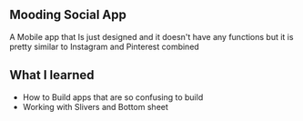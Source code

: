 ## Mooding Social App
A Mobile app that Is just designed and it doesn't have any functions but it is pretty similar to Instagram and Pinterest combined 

## What I learned 
* How to Build apps that are so confusing to build
* Working with Slivers and Bottom sheet
